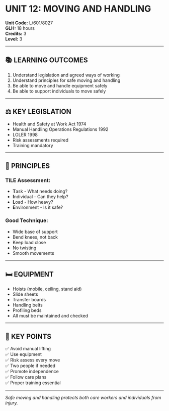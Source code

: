 # UNIT 12: MOVING AND HANDLING

**Unit Code:** L/601/8027  
**GLH:** 18 hours  
**Credits:** 3  
**Level:** 3

---

## 📚 LEARNING OUTCOMES

1. Understand legislation and agreed ways of working
2. Understand principles for safe moving and handling
3. Be able to move and handle equipment safely
4. Be able to support individuals to move safely

---

## ⚖️ KEY LEGISLATION

- Health and Safety at Work Act 1974
- Manual Handling Operations Regulations 1992
- LOLER 1998
- Risk assessments required
- Training mandatory

---

## 🎯 PRINCIPLES

### TILE Assessment:
- **T**ask - What needs doing?
- **I**ndividual - Can they help?
- **L**oad - How heavy?
- **E**nvironment - Is it safe?

### Good Technique:
- Wide base of support
- Bend knees, not back
- Keep load close
- No twisting
- Smooth movements

---

## 🛏️ EQUIPMENT

- Hoists (mobile, ceiling, stand aid)
- Slide sheets
- Transfer boards
- Handling belts
- Profiling beds
- All must be maintained and checked

---

## 🔑 KEY POINTS

✅ Avoid manual lifting  
✅ Use equipment  
✅ Risk assess every move  
✅ Two people if needed  
✅ Promote independence  
✅ Follow care plans  
✅ Proper training essential  

---

*Safe moving and handling protects both care workers and individuals from injury.*
